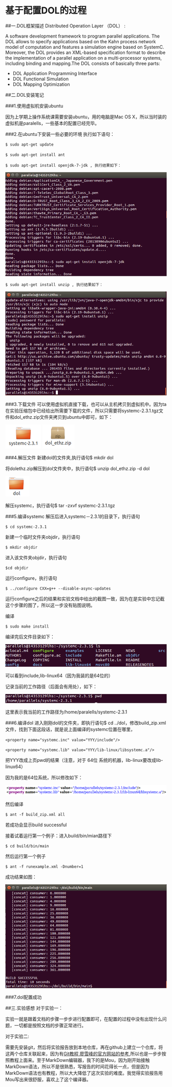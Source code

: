 # 基于配置DOL的过程


##一.DOL框架描述
Distributed Operation Layer （DOL） : 

A software development framework to program parallel applications. The DOL allows to specify applications based on the Kahn process network model of computation and features a simulation engine based on SystemC. Moreover, the DOL provides an XML-based specification format to describe the implementation of a parallel application on a multi-processor systems, including binding and mapping.The DOL consists of basically three parts:

- DOL Application Programming Interface
- DOL Functional Simulation
- DOL Mapping Optimization

##二.DOL安装笔记

###1.使用虚拟机安装ubuntu

 因为上学期上操作系统课需要安装ubuntu，用的电脑是Mac OS X，所以当时装的虚拟机是paralells，一些基本的配置已经完毕。 

###2.在ubuntu下安装一些必要的环境
执行如下语句：

    $ sudo apt-get update

    $ sudo apt-get install ant

    $ sudo apt-get install openjdk-7-jdk , 执行结果如下：

![openjdk-7-jdk](https://raw.githubusercontent.com/Lhandsome3/ES2016_14353129/master/openjdk-7-jdk.png)

    $ sudo apt-get install unzip , 执行结果如下：

![unzip](https://raw.githubusercontent.com/Lhandsome3/ES2016_14353129/master/unzip.png)
 
###3.下载文件
可以使用虚拟机直接下载，也可以从主机拷贝到虚拟机中。因为ta在实验压缩包中已经给出所需要下载的文件，所以只需要将systemc-2.3.1.tgz文件和dol_ethz.zip文件夹拷贝到ubuntu中即可，如下：

![systemc-2.3.1](https://raw.githubusercontent.com/Lhandsome3/ES2016_14353129/master/systemc-2.3.1.png)
![dol_ethz](https://raw.githubusercontent.com/Lhandsome3/ES2016_14353129/master/dol_ethz.png)

###4.解压文件
新建dol的文件夹,执行语句$ mkdir dol

将dolethz.zip解压到dol文件夹中，执行语句$ unzip dol_ethz.zip -d dol

![dol](https://raw.githubusercontent.com/Lhandsome3/ES2016_14353129/master/dol.png)

解压systemc，执行语句$ tar -zxvf systemc-2.3.1.tgz

###5.编译systemc
解压后进入systemc－2.3.1的目录下，执行语句

    $ cd systemc-2.3.1

新建一个临时文件夹objdir，执行语句
     
    $ mkdir objdir

进入该文件夹objdir，执行语句

    $cd objdir

运行configure，执行语句

    $ ../configure CXX=g++ --disable-async-updates

运行configure之后的结果和实验文档中给出的截图一致，因为在是实验中忘记截这个步骤的图了，所以这一步没有贴图说明。

编译

    $ sudo make install
    
编译完后文件目录如下：

![ls](https://raw.githubusercontent.com/Lhandsome3/ES2016_14353129/master/ls.png)

可以看到include,lib-linux64（因为我装的是64位的）

记录当前的工作路径（后面会有用处），如下：

![road](https://raw.githubusercontent.com/Lhandsome3/ES2016_14353129/master/road.png)

这里表示我当前的工作路径为/home/paralells/systemc-2.3.1


###6.编译dol
进入刚刚dol的文件夹，即执行语句$ cd ../dol，修改build_zip.xml文件，找到下面这段话，就是说上面编译的systemc位置在哪里，

`<property name="systemc.inc" value="YYY/include"/>`

`<property name="systemc.lib" value="YYY/lib-linux/libsystemc.a"/>`

把YYY改成上页pwd的结果（注意，对于  64位 系统的机器，lib-linux要改成lib-linux64）

因为我的是64位系统，所以修改如下：

![64](https://raw.githubusercontent.com/Lhandsome3/ES2016_14353129/master/64.png)

然后编译

    $ ant -f build_zip.xml all

若成功会显示build successful

接着试着运行第一个例子：进入build/bin/mian路径下

    $ cd build/bin/main

然后运行第一个例子

    $ ant -f runexample.xml -Dnumber=1

成功结果如图：

![concat](https://raw.githubusercontent.com/Lhandsome3/ES2016_14353129/master/concat.png)

###7.dol配置成功

##三.实验感想
对于实验一：

实验一就是跟着文档的步骤一步步进行配置即可，在配置的过程中没有出现什么问题，一切都是按照文档的步骤正常进行。

对于实验二:

需要先安装git，然后将实验报告放到本地仓库，再在github上建立一个仓库，将这两个仓库关联起来，因为有[Git教程­ 廖雪峰的官方网站的参考](http://www.liaoxuefeng.com/wiki/0013739516305929606dd18361248578c67b8067c8c017b000),所以也是一步步按照教程上面来。至于MarkDown编辑器，我下的是Mou，因为刚开始接触MarkDown语法，所以不是很熟悉，写报告的时间花得长一点，但是因为MarkDown语法也有教程，所以大大降低了这次实验的难度。我觉得实验报告用Mou写出来很舒服，喜欢上了这个编译器。



